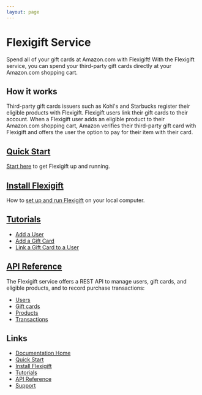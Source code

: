```yaml
---
layout: page
---
```


# Flexigift Service

Spend all of your gift cards at Amazon.com with Flexigift! With the Flexigift service, you can spend 
your third-party gift cards directly at your Amazon.com shopping cart.

## How it works

Third-party gift cards issuers such as Kohl's and Starbucks register their eligible products with 
Flexigift. Flexigift users link their gift cards to their account. When a Flexigift user adds an 
eligible product to their Amazon.com shopping cart, Amazon verifies their third-party gift card with Flexigift and 
offers the user the option to pay for their item with their card.

## [Quick Start](quickstart.md)

[Start here](quickstart.md) to get Flexigift up and running.

## [Install Flexigift](setup.md)

How to [set up and run Flexigift](setup.md) on your local computer.

## [Tutorials](tutorials/index.md)

* [Add a User](tutorials/add-a-user.md)
* [Add a Gift Card](tutorials/add-a-gift-card.md)
* [Link a Gift Card to a User](tutorials/link-card-to-user.md)

## [API Reference](api/index.md)

The Flexigift service offers a REST API to manage users, gift cards, and eligible products, and to 
record purchase transactions:

* [Users](api/users/index.md)
* [Gift cards](api/gift-cards/index.md)
* [Products](api/products/index.md)
* [Transactions](api/transactions/index.md)

## Links

* [Documentation Home](index.md)
* [Quick Start](quickstart.md)
* [Install Flexigift](setup.md)
* [Tutorials](tutorials/index.md)
* [API Reference](api/index.md)
* [Support](mailto:support@example.com)
